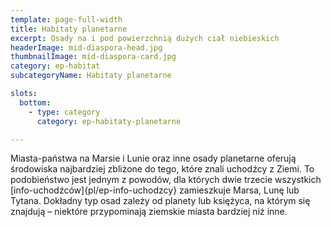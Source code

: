 ```yaml
---
template: page-full-width
title: Habitaty planetarne
excerpt: Osady na i pod powierzchnią dużych ciał niebieskich
headerImage: mid-diaspora-head.jpg
thumbnailImage: mid-diaspora-card.jpg
category: ep-habitat
subcategoryName: Habitaty planetarne

slots:
  bottom:
    - type: category
      category: ep-habitaty-planetarne

---
```

Miasta-państwa na Marsie i Lunie oraz inne osady planetarne oferują środowiska najbardziej zbliżone do tego, które znali uchodźcy z Ziemi. To podobieństwo jest jednym z powodów, dla których dwie trzecie wszystkich [info-uchodźców]{pl/ep-info-uchodzcy} zamieszkuje Marsa, Lunę lub Tytana. Dokładny typ osad zależy od planety lub księżyca, na którym się znajdują – niektóre przypominają ziemskie miasta bardziej niż inne.
